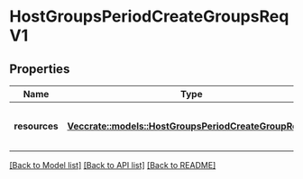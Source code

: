 # HostGroupsPeriodCreateGroupsReqV1

## Properties

Name | Type | Description | Notes
------------ | ------------- | ------------- | -------------
**resources** | [**Vec<crate::models::HostGroupsPeriodCreateGroupReqV1>**](host_groups.CreateGroupReqV1.md) | A collection of device groups to create |

[[Back to Model list]](./README.md#documentation-for-models) [[Back to API list]](./README.md#documentation-for-api-endpoints) [[Back to README]](../README.md)
